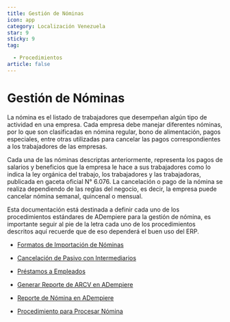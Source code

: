```yaml
---
title: Gestión de Nóminas
icon: app
category: Localización Venezuela
star: 9
sticky: 9
tag:

  - Procedimientos
article: false
---
```


**Gestión de Nóminas**
======================

La nómina es el listado de trabajadores que desempeñan algún tipo de actividad en una empresa. Cada empresa debe manejar diferentes nóminas, por lo que son clasificadas en nómina regular, bono de alimentación, pagos especiales, entre otras utilizadas para cancelar las pagos correspondientes a los trabajadores de las empresas.

Cada una de las nóminas descriptas anteriormente, representa los pagos de salarios y beneficios que la empresa le hace a sus trabajadores como lo indica la ley orgánica del trabajo, los trabajadores y las trabajadoras, publicada en gaceta oficial N° 6.076. La cancelación o pago de la nómina se realiza dependiendo de las reglas del negocio, es decir, la empresa puede cancelar nómina semanal, quincenal o mensual.

Esta documentación está destinada a definir cada uno de los procedimientos estándares de ADempiere para la gestión de nómina, es importante seguir al pie de la letra cada uno de los procedimientos descritos aquí recuerde que de eso dependerá el buen uso del ERP.

- [Formatos de Importación de Nóminas](payroll-import-format.md)

- [Cancelación de Pasivo con Intermediarios](bonus-cancellation-with-intermediary.md)

- [Préstamos a Empleados](loans-to-employees)

- [Generar Reporte de ARCV en ADempiere](arcv-report)

- [Reporte de Nómina en ADempiere](payroll-report)

- [Procedimiento para Procesar Nómina](procedure-to-process-payroll)
